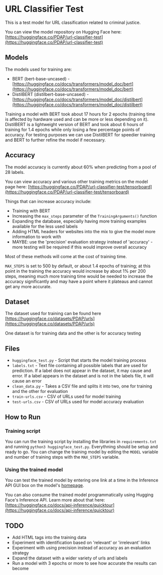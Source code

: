 # URL Classifier Test

This is a test model for URL classification related to criminal justice.

You can view the model repository on Hugging Face here: [https://huggingface.co/PDAP/url-classifier-test](https://huggingface.co/PDAP/url-classifier-test)

## Models

The models used for training are:

- BERT (bert-base-uncased) - [https://huggingface.co/docs/transformers/model_doc/bert](https://huggingface.co/docs/transformers/model_doc/bert)
- DistilBERT (distilbert-base-uncased) - [https://huggingface.co/docs/transformers/model_doc/distilbert](https://huggingface.co/docs/transformers/model_doc/distilbert)

Training a model with BERT took about 17 hours for 2 epochs (training time is affected by hardware used and can be more or less depending on it). DistilBERT is a lightweight version of BERT and took about 6 hours of training for 1.4 epochs while only losing a few percentage points of accuracy. For testing purposes we can use DistilBERT for speedier training and BERT to further refine the model if necessary.

## Accuracy

The model accuracy is currently about 60% when predicting from a pool of 28 labels.

You can view accuracy and various other training metrics on the model page here: [https://huggingface.co/PDAP/url-classifier-test/tensorboard](https://huggingface.co/PDAP/url-classifier-test/tensorboard)

Things that can increase accuracy include:

- Training with BERT
- Increasing the `max_steps` parameter of the `TrainingArguments()` function
- Expanding the database, especially having more training examples available for the less used labels
- Adding HTML headers for websites into the mix to give the model more information to work with
- MAYBE: use the 'precision' evaluation strategy instead of 'accuracy' - more testing will be required if this would improve overall accuracy

Most of these methods will come at the cost of training time.

`MAX_STEPS` is set to 500 by default, or about 1.4 epochs of training; at this point in the training the accuracy would increase by about 1% per 200 steps, meaning much more training time would be needed to increase the accuracy significantly and may have a point where it plateaus and cannot get any more accurate.

## Dataset

The dataset used for training can be found here [https://huggingface.co/datasets/PDAP/urls](https://huggingface.co/datasets/PDAP/urls)

One dataset is for training data and the other is for accuracy testing

## Files

- `huggingface_test.py` - Script that starts the model training process
- `labels.txt` - Text file containing all possible labels that are used for prediction. If a label does not appear in the dataset, it may cause and error. If a label appears in the dataset and is not in the labels file, it will cause an error
- `clean_data.py` - Takes a CSV file and splits it into two, one for training and the other for evaluation
- `train-urls.csv` - CSV of URLs used for model training
- `test-urls.csv` - CSV of URLs used for model accuracy evaluation

## How to Run

### Training script

You can run the training script by installing the libraries in `requirements.txt` and running `python3 huggingface_test.py`. Everythning should be setup and ready to go. You can change the training model by editing the `MODEL` variable and number of training steps with the `MAX_STEPS` variable.

### Using the trained model

You can test the trained model by entering one link at a time in the Inference API GUI box on the model's [homepage](https://huggingface.co/PDAP/url-classifier-test).

You can also consume the trained model programmatically using Hugging Face's Inference API. Learn more about that here: [https://huggingface.co/docs/api-inference/quicktour](https://huggingface.co/docs/api-inference/quicktour)

## TODO

- Add HTML tags into the training data
- Experiment with identification based on 'relevant' or 'irrelevant' links
- Experiment with using precision instead of accuracy as an evaluation strategy
- Expand the dataset with a wider variety of urls and labels
- Run a model with 3 epochs or more to see how accurate the results can become
